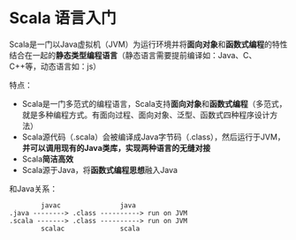 # Scala 语言入门

Scala是一门以Java虚拟机（JVM）为运行环境并将**面向对象**和**函数式编程**的特性结合在一起的**静态类型编程语言**（静态语言需要提前编译如：Java、C、C++等，动态语言如：js）

特点：
- Scala是一门多范式的编程语言，Scala支持**面向对象**和**函数式编程**（多范式，就是多种编程方式。有面向过程、面向对象、泛型、函数式四种程序设计方法）
- Scala源代码（.scala）会被编译成Java字节码（.class），然后运行于JVM，**并可以调用现有的Java类库，实现两种语言的无缝对接**
- Scala**简洁高效**
- Scala源于Java，将**函数式编程思想**融入Java

和Java关系：
```
        javac               java
.java --------> .class ----------> run on JVM
.scala -------> .class ----------> run on JVM
        scalac              scala
```

